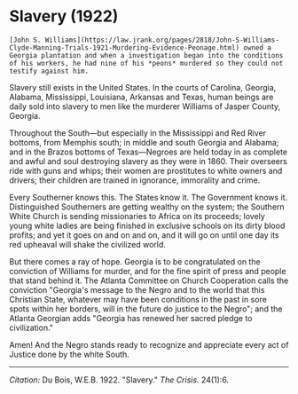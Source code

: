 <!--
title:   Slavery
author:  Du Bois, W.E.B.
journal: The Crisis
year:    1922
volume:  24
issue:   1
pages:   6
-->
# Slavery (1922)

```{margin}
[John S. Williams](https://law.jrank.org/pages/2818/John-S-Williams-Clyde-Manning-Trials-1921-Murdering-Evidence-Peonage.html) owned a Georgia plantation and when a investigation began into the conditions of his workers, he had nine of his *peons* murdered so they could not testify against him. 
```

Slavery still exists in the United States. In the courts of Carolina, Georgia, Alabama, Mississippi, Louisiana, Arkansas and Texas, human beings are daily sold into slavery to men like the murderer Williams of Jasper County, Georgia.

Throughout the South—but especially in the Mississippi and Red River bottoms, from Memphis south; in middle and south Georgia and Ala­bama; and in the Brazos bottoms of Texas—Negroes are held today in as complete and awful and soul destroying slavery as they were in 1860. Their overseers ride with guns and whips; their women are prostitutes to white owners and drivers; their children are trained in ignorance, im­morality and crime.

Every Southerner knows this. The States know it. The Government knows it. Distinguished Southerners are getting wealthy on the system; the Southern White Church is sending missionaries to Africa on its proceeds; lovely young white ladies are being finished in exclusive schools on its dirty blood profits; and yet it goes on and on and on, and it will go on until one day its red upheaval will shake the civilized world.

But there comes a ray of hope. Georgia is to be congratulated on the conviction of Williams for murder, and for the fine spirit of press and people that stand behind it. The Atlanta Committee on Church Cooperation calls the conviction "Georgia's message to the Negro and to the world that this Christian State, whatever may have been conditions in the past in sore spots within her borders, will in the future do justice to the Negro"; and the Atlanta Georgian adds "Georgia has renewed her sacred pledge to civilization."

Amen! And the Negro stands ready to recognize and appreciate every act of Justice done by the white South.

______________
*Citation:* Du Bois, W.E.B. 1922. "Slavery." *The Crisis*. 24(1):6.